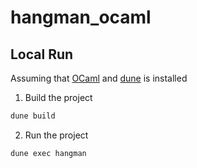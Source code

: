 # hangman_ocaml

## Local Run

Assuming that [OCaml](https://ocaml.org/) and [dune](https://github.com/ocaml/dune) is installed

1. Build the project
```bash
dune build
```

2. Run the project
```bash
dune exec hangman
```


